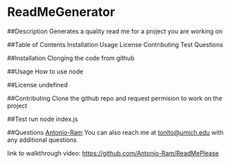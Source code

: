 # ReadMeGenerator

  ##Description 
  Generates a quality read me for a project you are working on

  ##Table of Contents
  Installation
  Usage
  License
  Contributing
  Test
  Questions

  ##Installation
  Clonging the code from github

  ##Usage
  How to use node


  ##License
  undefined

  ##Contributing
  Clone the github repo and request permision to work on the project

  ##Test
  run node index.js

  ##Questions
  [Antonio-Ram](https://github.com/Antonio-Ram)
  You can also reach me at tonito@umich.edu with any additional questions

link to walkthrough video: https://github.com/Antonio-Ram/ReadMePlease
